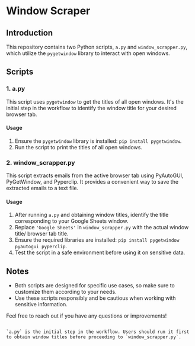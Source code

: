 # Window Scraper

## Introduction
This repository contains two Python scripts, `a.py` and `window_scrapper.py`, which utilize the `pygetwindow` library to interact with open windows.

## Scripts

### 1. a.py
This script uses `pygetwindow` to get the titles of all open windows. It's the initial step in the workflow to identify the window title for your desired browser tab.

#### Usage
1. Ensure the `pygetwindow` library is installed: `pip install pygetwindow`.
2. Run the script to print the titles of all open windows.

### 2. window_scrapper.py
This script extracts emails from the active browser tab using PyAutoGUI, PyGetWindow, and Pyperclip. It provides a convenient way to save the extracted emails to a text file.

#### Usage
1. After running `a.py` and obtaining window titles, identify the title corresponding to your Google Sheets window.
2. Replace `'Google Sheets'` in `window_scrapper.py` with the actual window title/ browser tab title.
3. Ensure the required libraries are installed: `pip install pygetwindow pyautogui pyperclip`.
4. Test the script in a safe environment before using it on sensitive data.

## Notes
- Both scripts are designed for specific use cases, so make sure to customize them according to your needs.
- Use these scripts responsibly and be cautious when working with sensitive information.

Feel free to reach out if you have any questions or improvements!
```

`a.py` is the initial step in the workflow. Users should run it first to obtain window titles before proceeding to `window_scrapper.py`.